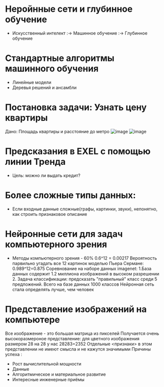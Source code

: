 # Неройнные сети и глубинное обучение
* Искусственный интелект :-> Машинное обучение :-> Глубинное обучение

# Стандартные алгоритмы машинного обучения
* Линейные модели
* Деревья решений и ансамбли

# Постановка задачи: Узнать цену квартиры
Дано: Площадь квартиры и расстояние до метро
![image](https://user-images.githubusercontent.com/97594146/194748726-c9be3912-5c6d-4c8d-bd6b-a96f10986393.png)
![image](https://user-images.githubusercontent.com/97594146/194748764-dea3f337-7073-4fb5-bb5b-5a544d8daf84.png)
# Предсказания в EXEL с помощью линии Тренда
* Цель: можно ли выдать кредит? 
# Более сложные типы данных:
* Если входные данные сложные(графы, картинки, звуки), непонятно, как строить признаковое описание
# Нейронные сети для задач компьютерного зрения
* Методы компьютерного зрения - 60%
0.6^12 = 0.00217
Вероятность парвильно угадать все 12 картинок моделью Пьера Сермане:
0.989^12=0.875 Соревнование на наборе данных imagenet: 1.База данных содержит 1.2 миллиона изображений в высоком разрешении 2. Задача классификации: предсказать "правильный" класс среди 5 предложений. Всего на базе данных 1000 классов Нейронная сеть стала определять лучше, чем человек
# Представление изображений на компьютере
Все изображение - это большая матрица из пикселей
Получается очень высокоразмероное представление: для цветного изображения размером 28 на 28 у нас 28283=2352 Отдельные <признаки> в этом представлении не имеют смысла и не кажутся значимыми Причины успеха :
* Рост вычислительной мощности
* Данные
* Алгоритмическое и материальное развитие
* Интересные инженерные приёмы
